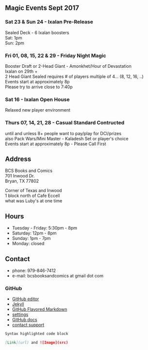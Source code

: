 ## Magic Events Sept 2017

### Sat 23 & Sun 24 - Ixalan Pre-Release
Sealed Deck - 6 Ixalan boosters  
Sat: 1pm   
Sun: 2pm  

### Fri 01, 08, 15, 22 & 29 - Friday Night Magic
Booster Draft or 2-Head Giant - Amonkhet/Hour of Devastation   
Ixalan on 29th +   
2 Head Giant Sealed requires # of players multiple of 4... (8, 12, 16, ..)  
Events start at approximately 8p  
Please try to arrive close to 7:40p  

### Sat 16 - Ixalan Open House
Relaxed new player environment
   
### Thurs 07, 14, 21, 28 - Casual Standard Contructed
until and unless 8+ people want to pay/play for DCI/prizes  
also Pack Wars/Mini Master - Kaladesh Set or player's choice  
Events start at approximately 8p - Please Call First  

## Address
BCS Books and Comics  
701 Inwood Dr.  
Bryan, TX 77802  

Corner of Texas and Inwood  
1 block north of Cafe Eccell  
what was Luby's at one time  

## Hours

* Tuesday - Friday: 5:30pm - 8pm   
* Saturday: 12pm - 8pm   
* Sunday: 1pm - 7pm   
* Monday: closed   

## Contact

* phone: 979-846-7412
* e-mail: bcsbooksandcomics at gmail dot com

### GitHub

* [GitHub editor](https://github.com/timesmith/timesmith.github.io/edit/master/index.md)
* [Jekyll](https://jekyllrb.com/)
* [GitHub Flavored Markdown](https://guides.github.com/features/mastering-markdown/)
* [settings](https://github.com/timesmith/timesmith.github.io/settings)
* [GitHub docs](https://help.github.com/categories/github-pages-basics/)
* [contact support](https://github.com/contact)

```markdown
Syntax highlighted code block

[Link](url) and ![Image](src)
```
